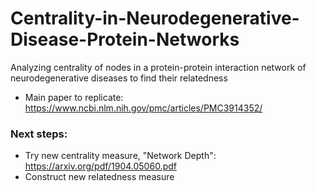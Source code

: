# Centrality-in-Neurodegenerative-Disease-Protein-Networks
Analyzing centrality of nodes in a protein-protein interaction network of neurodegenerative diseases to find their relatedness

- Main paper to replicate: https://www.ncbi.nlm.nih.gov/pmc/articles/PMC3914352/

### Next steps:

- Try new centrality measure, "Network Depth": https://arxiv.org/pdf/1904.05060.pdf 
- Construct new relatedness measure

